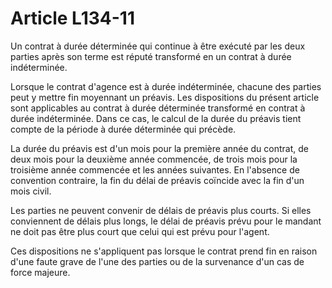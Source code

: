 # Article L134-11

Un contrat à durée déterminée qui continue à être exécuté par les deux parties après son terme est réputé transformé en un contrat à durée indéterminée.

Lorsque le contrat d'agence est à durée indéterminée, chacune des parties peut y mettre fin moyennant un préavis. Les dispositions du présent article sont applicables au contrat à durée déterminée transformé en contrat à durée indéterminée. Dans ce cas, le calcul de la durée du préavis tient compte de la période à durée déterminée qui précède.

La durée du préavis est d'un mois pour la première année du contrat, de deux mois pour la deuxième année commencée, de trois mois pour la troisième année commencée et les années suivantes. En l'absence de convention contraire, la fin du délai de préavis coïncide avec la fin d'un mois civil.

Les parties ne peuvent convenir de délais de préavis plus courts. Si elles conviennent de délais plus longs, le délai de préavis prévu pour le mandant ne doit pas être plus court que celui qui est prévu pour l'agent.

Ces dispositions ne s'appliquent pas lorsque le contrat prend fin en raison d'une faute grave de l'une des parties ou de la survenance d'un cas de force majeure.

